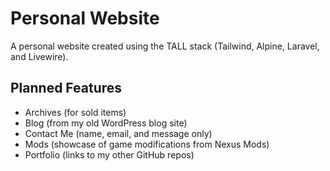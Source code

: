 # Personal Website

A personal website created using the TALL stack (Tailwind, Alpine, Laravel, and Livewire).

## Planned Features
- Archives (for sold items)
- Blog (from my old WordPress blog site)
- Contact Me (name, email, and message only)
- Mods (showcase of game modifications from Nexus Mods)
- Portfolio (links to my other GitHub repos)
